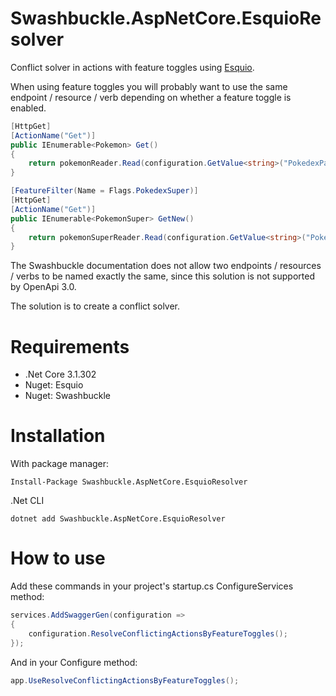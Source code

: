 # Swashbuckle.AspNetCore.EsquioResolver
Conflict solver in actions with feature toggles using [Esquio](https://github.com/Xabaril/Esquio).

When using feature toggles you will probably want to use the same endpoint / resource / verb depending on whether a feature toggle is enabled.

```csharp
[HttpGet]
[ActionName("Get")]
public IEnumerable<Pokemon> Get()
{
	return pokemonReader.Read(configuration.GetValue<string>("PokedexPath"));
}

[FeatureFilter(Name = Flags.PokedexSuper)]
[HttpGet]
[ActionName("Get")]
public IEnumerable<PokemonSuper> GetNew()
{
	return pokemonSuperReader.Read(configuration.GetValue<string>("PokedexSuperPath"));
}
```

The Swashbuckle documentation does not allow two endpoints / resources / verbs to be named exactly the same, since this solution is not supported by OpenApi 3.0.

The solution is to create a conflict solver.

# Requirements
- .Net Core 3.1.302
- Nuget: Esquio 
- Nuget: Swashbuckle 

# Installation
With package manager:
```
Install-Package Swashbuckle.AspNetCore.EsquioResolver
```

.Net CLI
```
dotnet add Swashbuckle.AspNetCore.EsquioResolver
```

# How to use
Add these commands in your project's startup.cs ConfigureServices method:
```csharp
services.AddSwaggerGen(configuration =>
{
	configuration.ResolveConflictingActionsByFeatureToggles();
});
``` 

And in your Configure method:
```csharp
app.UseResolveConflictingActionsByFeatureToggles();
```

